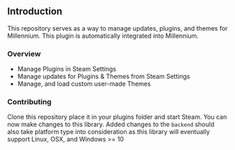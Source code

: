 ## Introduction
This repository serves as a way to manage updates, plugins, and themes for Millennium. This plugin is automatically integrated into Millennium.

### Overview
- Manage Plugins in Steam Settings
- Manage updates for Plugins & Themes from Steam Settings
- Manage, and load custom user-made Themes

### Contributing
Clone this repository place it in your plugins folder and start Steam. You can now make changes to this library. Added changes to the `backend` should also take platform type into consideration as this library will eventually support Linux, OSX, and Windows >= 10